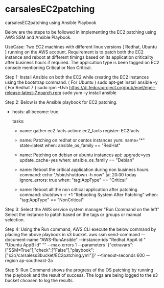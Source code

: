 # carsalesEC2patching
carsalesEC2patching using Ansible Playbook

Below are the steps to be followed in implementing the EC2 patching using AWS SSM and Ansible Playbook.

UseCase: Two EC2 machines with different linux versions ( Redhat, Ubuntu ) running on the AWS account. Requirement is to patch both the
EC2 instance and reboot at different timings based on its application criticality after business hours if required. The application type is been tagged on EC2 console mentioning Critical or Non Critical.

Step 1: Install Ansible on both the EC2 while creating the EC2 instances using the bootstrap command.
( For Ubuntu )
sudo apt-get install ansible -y 
( For Redhat 7 )
sudo rpm -Uvh https://dl.fedoraproject.org/pub/epel/epel-release-latest-7.noarch.rpm
sudo yum -y install ansible

Step 2: Below is the Ansible playbook for EC2 patching.

- hosts: all
    become: true

    tasks:
    - name: gather ec2 facts
      action: ec2_facts
      register: EC2facts

    - name: Patching on redhat or centos instances
      yum: name="*" state=latest
      when: ansible_os_family == "RedHat"

    - name: Patching  on debian or ubuntu instances
      apt: upgrade=yes update_cache=yes
      when: ansible_os_family == "Debian"

    - name: Reboot the critical application during non business hours.
      command: echo "/sbin/shutdown -h now" |at 20:00 today
      ignore_errors: true
      when: "tag:AppType" == "Critical"

    - name: Reboot all the non critical application after patching.
      command: shutdown -r +1 “Rebooting System After Patching”
      when: "tag:AppType" == "NonCritical"
      
Step 3: Select the AWS service system manager "Run Command on the left"
Select the instance to patch based on the tags or groups or manual selection.

Step 4: Using the Run command, AWS CLI execute the below command by placing the above playbook in s3 bucket.
aws ssm send-command --document-name "AWS-RunAnsible" --instance-ids "Redhat AppA id " "Ubuntu AppB id" "" --max-errors 1 --parameters '{"extravars":["SSM=True"],"check":["False"],"playbook":["s3://carsaless3bucket/EC2patching.yml"]}' --timeout-seconds 600 --region ap-southeast-2a

Step 5: Run Command shows the progress of the OS patching by running the playbook and the result of success. The logs are being logged to the s3 bucket choosen to log the results.
      
      
